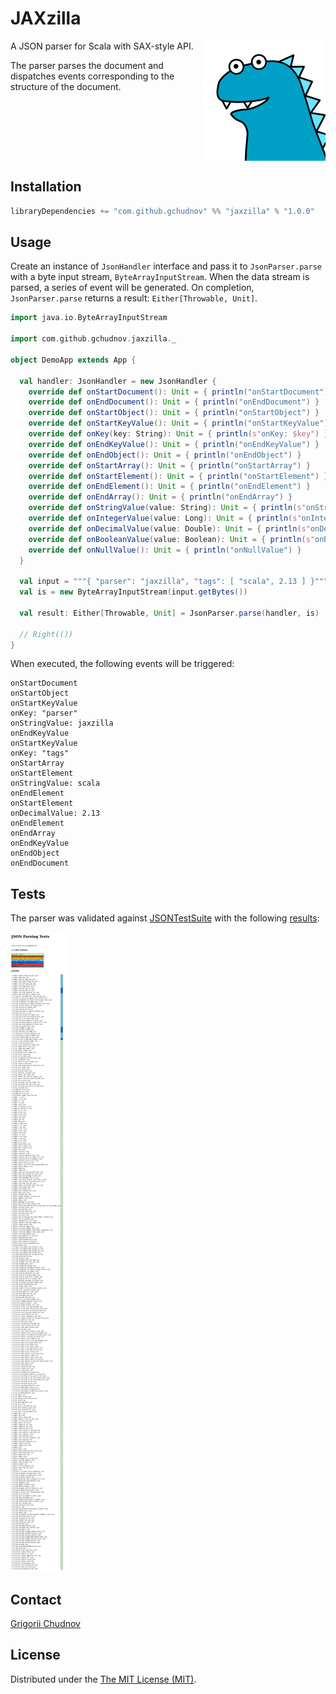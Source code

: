 # JAXzilla

<img src="res/images/jaxzilla.png" width="192px" height="192px" align="right" />

A JSON parser for Scala with SAX-style API.

The parser parses the document and dispatches events corresponding to the structure of the document.

<br clear="right" /><!-- Turn off the wrapping for the logo image. -->

## Installation

```scala
libraryDependencies += "com.github.gchudnov" %% "jaxzilla" % "1.0.0"
```

## Usage

Create an instance of `JsonHandler` interface and pass it to `JsonParser.parse` with a byte input stream, `ByteArrayInputStream`.
When the data stream is parsed, a series of event will be generated. On completion, `JsonParser.parse` returns a result: `Either[Throwable, Unit]`.

```scala
import java.io.ByteArrayInputStream

import com.github.gchudnov.jaxzilla._

object DemoApp extends App {

  val handler: JsonHandler = new JsonHandler {
    override def onStartDocument(): Unit = { println("onStartDocument") }
    override def onEndDocument(): Unit = { println("onEndDocument") }
    override def onStartObject(): Unit = { println("onStartObject") }
    override def onStartKeyValue(): Unit = { println("onStartKeyValue") }
    override def onKey(key: String): Unit = { println(s"onKey: $key") }
    override def onEndKeyValue(): Unit = { println("onEndKeyValue") }
    override def onEndObject(): Unit = { println("onEndObject") }
    override def onStartArray(): Unit = { println("onStartArray") }
    override def onStartElement(): Unit = { println("onStartElement") }
    override def onEndElement(): Unit = { println("onEndElement") }
    override def onEndArray(): Unit = { println("onEndArray") }
    override def onStringValue(value: String): Unit = { println(s"onStringValue: $value") }
    override def onIntegerValue(value: Long): Unit = { println(s"onIntegerValue: $value") }
    override def onDecimalValue(value: Double): Unit = { println(s"onDecimalValue: $value") }
    override def onBooleanValue(value: Boolean): Unit = { println(s"onBooleanValue: $value") }
    override def onNullValue(): Unit = { println("onNullValue") }
  }

  val input = """{ "parser": "jaxzilla", "tags": [ "scala", 2.13 ] }"""
  val is = new ByteArrayInputStream(input.getBytes())

  val result: Either[Throwable, Unit] = JsonParser.parse(handler, is)

  // Right(())
}
```

When executed, the following events will be triggered:

```text
onStartDocument
onStartObject
onStartKeyValue
onKey: "parser"
onStringValue: jaxzilla
onEndKeyValue
onStartKeyValue
onKey: "tags"
onStartArray
onStartElement
onStringValue: scala
onEndElement
onStartElement
onDecimalValue: 2.13
onEndElement
onEndArray
onEndKeyValue
onEndObject
onEndDocument
```

## Tests

The parser was validated against [JSONTestSuite](https://github.com/nst/JSONTestSuite) with the following [results](res/report/report.html):

![jaxzilla-test-results](res/report/jaxzilla-test-results.png)



## Contact

[Grigorii Chudnov](mailto:g.chudnov@gmail.com)

## License

Distributed under the [The MIT License (MIT)](LICENSE).
